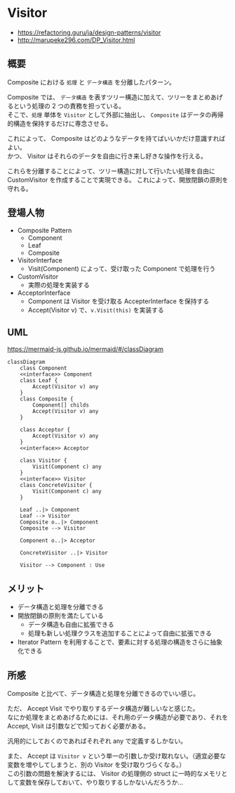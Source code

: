 
# Visitor

- https://refactoring.guru/ja/design-patterns/visitor
- http://marupeke296.com/DP_Visitor.html

## 概要

Composite における `処理` と `データ構造` を分離したパターン。

Composite では、 `データ構造` を表すツリー構造に加えて、ツリーをまとめあげるという処理の 2 つの責務を担っている。    
そこで、`処理` 単体を `Visitor` として外部に抽出し、 `Composite` はデータの再帰的構造を保持するだけに専念させる。

これによって、 Composite はどのようなデータを持てばいいかだけ意識すればよい。    
かつ、 Visitor はそれらのデータを自由に行き来し好きな操作を行える。

これらを分離することによって、ツリー構造に対して行いたい処理を自由に CustomVisitor を作成することで実現できる。
これによって、開放閉鎖の原則を守れる。

## 登場人物

- Composite Pattern
  - Component
  - Leaf
  - Composite
- VisitorInterface
  - Visit(Component) によって、受け取った Component で処理を行う
- CustomVisitor
  - 実際の処理を実装する
- AcceptorInterface
  - Component は Visitor を受け取る AccepterInterface を保持する
  - Accept(Visitor v) で、`v.Visit(this)` を実装する

## UML

https://mermaid-js.github.io/mermaid/#/classDiagram

```mermaid
classDiagram
    class Component
    <<interface>> Component
    class Leaf {
        Accept(Visitor v) any
    }
    class Composite {
        Component[] childs
        Accept(Visitor v) any
    }

    class Acceptor {
        Accept(Visitor v) any
    }
    <<interface>> Acceptor

    class Visitor {
        Visit(Component c) any
    }
    <<interface>> Visitor
    class ConcreteVisitor {
        Visit(Component c) any
    }

    Leaf ..|> Component
    Leaf --> Visitor
    Composite o..|> Component
    Composite --> Visitor

    Component o..|> Acceptor

    ConcreteVisitor ..|> Visitor

    Visitor --> Component : Use
```

## メリット

- データ構造と処理を分離できる
- 開放閉鎖の原則を満たしている
  - データ構造も自由に拡張できる
  - 処理も新しい処理クラスを追加することによって自由に拡張できる
- Iterator Pattern を利用することで、要素に対する処理の構造をさらに抽象化できる

## 所感

Composite と比べて、データ構造と処理を分離できるのでいい感じ。

ただ、 Accept Visit でやり取りするデータ構造が難しいなと感じた。    
なにか処理をまとめあげるためには、それ用のデータ構造が必要であり、それを Accept, Visit は引数などで知っておく必要がある。

汎用的にしておくのであればそれぞれ any で定義するしかない。

また、 Accept は `Visitor v` という単一の引数しか受け取れない。（適宜必要な変数を増やしてしまうと、別の Visitor を受け取りづらくなる。）    
この引数の問題を解決するには、 Visitor の処理側の struct に一時的なメモリとして変数を保存しておいて、やり取りするしかないんだろうか... 
